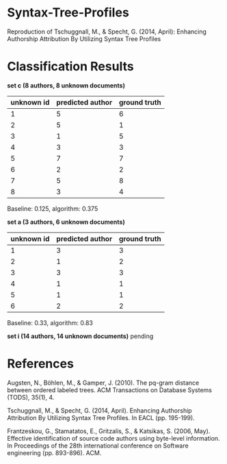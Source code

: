 # Syntax-Tree-Profiles
Reproduction of Tschuggnall, M., &amp; Specht, G. (2014, April): Enhancing Authorship Attribution By Utilizing Syntax Tree Profiles


# Classification Results


**set c (8 authors, 8 unknown documents)**

| unknown id | predicted author | ground truth |
| ---------- | ---------------- |------------- |
| 1          |        5         |       6      |
| 2          |        5         |       1      |
| 3          |        1         |       5      |
| 4          |        3         |       3      |
| 5          |        7         |       7      |
| 6          |        2         |       2      |
|    7       |        5         |       8      |
|    8       |        3         |       4      |

Baseline: 0.125, algorithm: 0.375


**set a (3 authors, 6 unknown documents)**

| unknown id |  predicted author| ground truth |
| ---------- | ---------------- | ------------ |
| 1          | 3                | 3            |
| 2          | 1                | 2            |
| 3          | 3                | 3            |
| 4          | 1                |  1           |
| 5          | 1                | 1            |
| 6          | 2                | 2            |

Baseline: 0.33, algorithm: 0.83


**set i (14 authors, 14 unknown documents)**
pending


# References
Augsten, N., Böhlen, M., & Gamper, J. (2010). The pq-gram distance between ordered labeled trees. ACM Transactions on Database Systems (TODS), 35(1), 4.

Tschuggnall, M., & Specht, G. (2014, April). Enhancing Authorship Attribution By Utilizing Syntax Tree Profiles. In EACL (pp. 195-199).

Frantzeskou, G., Stamatatos, E., Gritzalis, S., & Katsikas, S. (2006, May). Effective identification of source code authors using byte-level information. In Proceedings of the 28th international conference on Software engineering (pp. 893-896). ACM.
